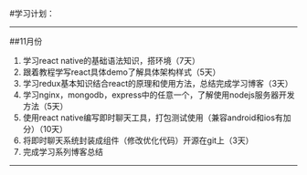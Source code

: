 
#学习计划：
***********************
##11月份
1.	学习react native的基础语法知识，搭环境（7天）
2.	跟着教程学写react具体demo了解具体架构样式（5天）
3.	学习redux基本知识结合react的原理和使用方法，总结完成学习博客（3天）
4.	学习nginx，mongodb，express中的任意一个，了解使用nodejs服务器开发方法（5天）
5.	使用react native编写即时聊天工具，打包测试使用（兼容android和ios有加分）（10天）
6.	将即时聊天系统封装成组件（修改优化代码）开源在git上（3天）
7.	完成学习系列博客总结
**********************************
